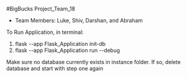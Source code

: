 #BigBucks Project_Team_18
- Team Members: Luke, Shiv, Darshan, and Abraham


To Run Application, in terminal:
1. flask --app Flask_Application init-db
2. flask --app Flask_Application run --debug

Make sure no database currently exists in instance folder. 
If so, delete database and start with step one again
